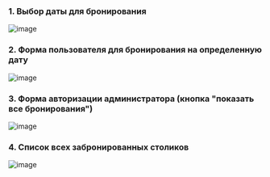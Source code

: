 ### 1. Выбор даты для бронирования
![image](https://user-images.githubusercontent.com/91518963/226152491-c4778c2e-52ad-4e14-b752-65f4ae2bba96.png)
### 2. Форма пользователя для бронирования на определенную дату
![image](https://user-images.githubusercontent.com/91518963/226152569-cb6822d1-fdd7-4daa-81c6-0a59d7a25491.png)
### 3. Форма авторизации администратора (кнопка "показать все бронирования")
![image](https://user-images.githubusercontent.com/91518963/226152594-40ed8eec-9058-41d5-8ef6-3318a35ef9f2.png)
### 4. Список всех забронированных столиков
![image](https://user-images.githubusercontent.com/91518963/226152620-53e89ac4-1e52-4b4a-bd0c-4d5659f786d3.png)
